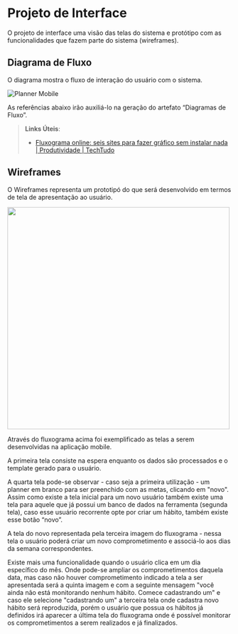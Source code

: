 
# Projeto de Interface

O projeto de interface uma visão das telas do sistema e protótipo com as funcionalidades que fazem parte do sistema (wireframes).

## Diagrama de Fluxo

O diagrama mostra o fluxo de interação do usuário com o sistema.

![Planner Mobile](https://user-images.githubusercontent.com/103972585/227376588-e9035ace-820c-4eff-b934-8870f9895099.png)

As referências abaixo irão auxiliá-lo na geração do artefato “Diagramas de Fluxo”.

> **Links Úteis**:
> - [Fluxograma online: seis sites para fazer gráfico sem instalar nada | Produtividade | TechTudo](https://www.techtudo.com.br/listas/2019/03/fluxograma-online-seis-sites-para-fazer-grafico-sem-instalar-nada.ghtml)

## Wireframes

O Wireframes representa um prototipó do que será desenvolvido em termos de tela de apresentação ao usuário.

<img width="500px" src="https://user-images.githubusercontent.com/103972585/229236920-ef8e8bfc-71f4-4bed-b075-c40d6cd1d183.png"/>

Através do fluxograma acima foi exemplificado as telas a serem desenvolvidas na aplicação mobile. 

A primeira tela consiste na espera enquanto os dados são processados e o template gerado para o usuário. 


A quarta tela pode-se observar - caso seja a primeira utilização - um planner em branco para ser preenchido com as metas, clicando em "novo". Assim como existe a tela inicial para um novo usuário também existe uma tela para aquele que já possui um banco de dados na ferramenta (segunda tela), caso esse usuário recorrente opte por criar um hábito, também existe esse botão “novo”.


A tela do novo representada pela terceira imagem do fluxograma - nessa tela o usuário poderá criar um novo comprometimento e associá-lo aos dias da semana correspondentes. 


Existe mais uma funcionalidade quando o usuário clica em um dia específico do mês. Onde pode-se ampliar os comprometimentos daquela data, mas caso não houver comprometimento indicado a tela a ser apresentada será a quinta imagem e com a seguinte mensagem "você ainda não está monitorando nenhum hábito. Comece cadastrando um" e caso ele selecione "cadastrando um" a terceira tela onde cadastra novo hábito será reproduzida, porém o usuário que possua os hábitos já definidos irá aparecer a última tela do fluxograma onde é possível monitorar os comprometimentos a serem realizados e já finalizados.

